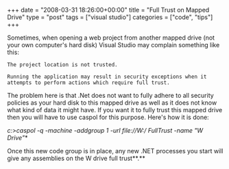 +++
date = "2008-03-31 18:26:00+00:00"
title = "Full Trust on Mapped Drive"
type = "post"
tags = ["visual studio"]
categories = ["code", "tips"]
+++

Sometimes, when opening a web project from another mapped drive (not your own computer's hard disk) Visual Studio may complain something like this:

    The project location is not trusted.
    
    Running the application may result in security exceptions when it
    attempts to perform actions which require full trust.




The problem here is that .Net does not want to fully adhere to all security policies as your hard disk to this mapped drive as well as it does not know what kind of data it might have. If you want it to fully trust this mapped drive then you will have to use caspol for this purpose. Here's how it is done:

**c:\>caspol -q -machine -addgroup 1 -url file://W:/* FullTrust -name "W Drive"**

Once this new code group is in place, any new .NET processes you start will give any assemblies on the W drive full trust**.**
